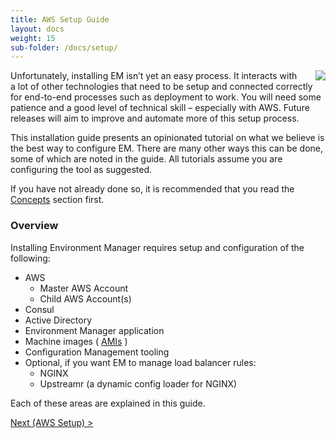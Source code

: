 ```yaml
---
title: AWS Setup Guide
layout: docs
weight: 15
sub-folder: /docs/setup/
---
```


<img src="/environment-manager/assets/images/not-simple.png" style="float:right; padding-left: 2em" />

Unfortunately, installing EM isn’t yet an easy process. It interacts with a lot of other technologies that need to be setup and connected correctly for end-to-end processes such as deployment to work. You will need some patience and a good level of technical skill – especially with AWS. Future releases will aim to improve and automate more of this setup process.

This installation guide presents an opinionated tutorial on what we believe is the best way to configure EM. There are many other ways this can be done, some of which are noted in the guide. All tutorials assume you are configuring the tool as suggested.

If you have not already done so, it is recommended that you read the [Concepts](/environment-manager/docs/concepts) section first.

### Overview

Installing Environment Manager requires setup and configuration of the following:

-	AWS
    - Master AWS Account
    - Child AWS Account(s)
-	Consul
-	Active Directory
-	Environment Manager application
-	Machine images ( [AMIs](/environment-manager/docs/concepts#amis) )
-	Configuration Management tooling
-	Optional, if you want EM to manage load balancer rules:
    - NGINX
    - Upstreamr (a dynamic config loader for NGINX)

Each of these areas are explained in this guide.

[Next (AWS Setup) >](/environment-manager/docs/setup/aws-setup)